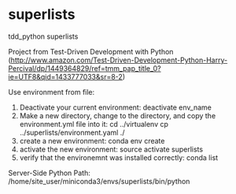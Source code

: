 # superlists
tdd_python superlists

Project from Test-Driven Development with Python (http://www.amazon.com/Test-Driven-Development-Python-Harry-Percival/dp/1449364829/ref=tmm_pap_title_0?ie=UTF8&qid=1433777033&sr=8-2)

Use environment from file:
1. Deactivate your current environment: deactivate env_name
2. Make a new directory, change to the directory, and copy the environment.yml file into it:
    cd ../virtualenv
    cp ../superlists/environment.yaml ./
3. create a new environment:
    conda env create
4. activate the new environment:
    source activate superlists
5. verify that the environemnt was installed correctly:
    conda list

Server-Side Python Path:
/home/site_user/miniconda3/envs/superlists/bin/python
